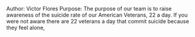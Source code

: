Author: Victor Flores
Purpose: The purpose of our team is to raise awareness of the suicide rate of our American Veterans, 22 a day. If you were not aware there are 22 veterans a day that commit suicide
because they feel alone,